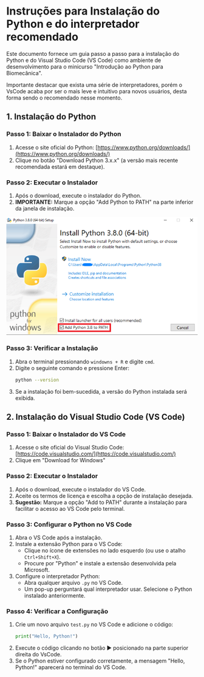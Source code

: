 # Instruções para Instalação do Python e do interpretador recomendado

Este documento fornece um guia passo a passo para a instalação do Python e do Visual Studio Code (VS Code) como ambiente
de desenvolvimento para o minicurso "Introdução ao Python para Biomecânica".

Importante destacar que exista uma série de interpretadores, porém o VsCode acaba por ser o mais leve e intuitivo para
novos usuários, desta forma sendo o recomendado nesse momento.

## 1. Instalação do Python

### Passo 1: Baixar o Instalador do Python

1. Acesse o site oficial do Python: [https://www.python.org/downloads/](https://www.python.org/downloads/)
2. Clique no botão "Download Python 3.x.x" (a versão mais recente recomendada estará em destaque).

### Passo 2: Executar o Instalador

1. Após o download, execute o instalador do Python.
2. **IMPORTANTE:** Marque a opção "Add Python to PATH" na parte inferior da janela de instalação.

![](win_installer.png)

### Passo 3: Verificar a Instalação

1. Abra o terminal pressionando ```windowns + R``` e digite ```cmd```.
2. Digite o seguinte comando e pressione Enter:
   ```bash
   python --version
   ```
3. Se a instalação foi bem-sucedida, a versão do Python instalada será exibida.

## 2. Instalação do Visual Studio Code (VS Code)

### Passo 1: Baixar o Instalador do VS Code

1. Acesse o site oficial do Visual Studio Code: [https://code.visualstudio.com/](https://code.visualstudio.com/)
2. Clique em "Download for Windows"

### Passo 2: Executar o Instalador

1. Após o download, execute o instalador do VS Code.
2. Aceite os termos de licença e escolha a opção de instalação desejada.
3. **Sugestão:** Marque a opção "Add to PATH" durante a instalação para facilitar o acesso ao VS Code pelo terminal.

### Passo 3: Configurar o Python no VS Code

1. Abra o VS Code após a instalação.
2. Instale a extensão Python para o VS Code:
    - Clique no ícone de extensões no lado esquerdo (ou use o atalho `Ctrl+Shift+X`).
    - Procure por "Python" e instale a extensão desenvolvida pela Microsoft.
3. Configure o interpretador Python:
    - Abra qualquer arquivo `.py` no VS Code.
    - Um pop-up perguntará qual interpretador usar. Selecione o Python instalado anteriormente.

### Passo 4: Verificar a Configuração

1. Crie um novo arquivo `test.py` no VS Code e adicione o código:
   ```python
   print("Hello, Python!")
   ```
2. Execute o código clicando no botão ► posicionado na parte superior direita do VsCode.
3. Se o Python estiver configurado corretamente, a mensagem "Hello, Python!" aparecerá no terminal do VS Code.